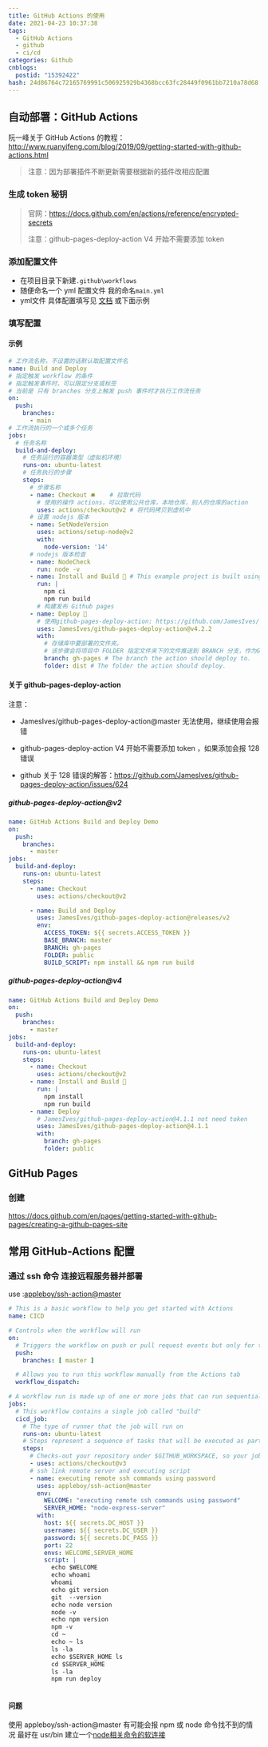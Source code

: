 ```yaml
---
title: GitHub Actions 的使用
date: 2021-04-23 10:37:38
tags:
  - GitHub Actions
  - github
  - ci/cd
categories: Github
cnblogs:
  postid: "15392422"
hash: 24d86764c72165769991c506925929b4368bcc63fc28449f0961bb7210a78d68
---
```


## 自动部署：GitHub Actions

阮一峰关于 GitHub Actions 的教程： <http://www.ruanyifeng.com/blog/2019/09/getting-started-with-github-actions.html>

> 注意：因为部署插件不断更新需要根据新的插件改相应配置

### 生成 **token** 秘钥

> 官网：<https://docs.github.com/en/actions/reference/encrypted-secrets>
>
> 注意：github-pages-deploy-action V4 开始不需要添加 token

### 添加配置文件

- 在项目目录下新建`.github\workflows`
- 随便命名一个 yml 配置文件 我的命名`main.yml`
- yml文件 具体配置填写见 [文档](https://docs.github.com/en/actions/learn-github-actions/workflow-syntax-for-github-actions) 或下面示例

### 填写配置

#### 示例

```yaml
# 工作流名称，不设置的话默认取配置文件名
name: Build and Deploy
# 指定触发 workflow 的条件
# 指定触发事件时，可以限定分支或标签
# 当前是 只有 branches 分支上触发 push 事件时才执行工作流任务
on:
  push:
    branches:
      - main
# 工作流执行的一个或多个任务
jobs:
  # 任务名称
  build-and-deploy:
    # 任务运行的容器类型（虚拟机环境）
    runs-on: ubuntu-latest
    # 任务执行的步骤
    steps:
      # 步骤名称
      - name: Checkout 🛎️    # 拉取代码
        # 使用的操作 actions，可以使用公共仓库，本地仓库，别人的仓库的action
        uses: actions/checkout@v2 # 将代码拷贝到虚机中
      # 设置 nodejs 版本
      - name: SetNodeVersion
        uses: actions/setup-node@v2
        with:
          node-version: '14'
      # nodejs 版本检查
      - name: NodeCheck
        run: node -v
      - name: Install and Build 🔧 # This example project is built using npm and outputs the result to the 'build' folder. Replace with the commands required to build your project, or remove this step entirely if your site is pre-built.
        run: |
          npm ci
          npm run build
        # 构建发布 Github pages
      - name: Deploy 🚀
        # 使用github-pages-deploy-action: https://github.com/JamesIves/github-pages-deploy-action/tree/master
        uses: JamesIves/github-pages-deploy-action@v4.2.2
        with:
          # 存储库中要部署的文件夹。
          # 该步骤会将项目中 FOLDER 指定文件夹下的文件推送到 BRANCH 分支，作为Github Pages 部署的内容。
          branch: gh-pages # The branch the action should deploy to.
          folder: dist # The folder the action should deploy.
```

#### 关于 github-pages-deploy-action

注意：

- JamesIves/github-pages-deploy-action@master 无法使用，继续使用会报错

- github-pages-deploy-action V4 开始不需要添加 token ，如果添加会报 128 错误

- github 关于 128 错误的解答：<https://github.com/JamesIves/github-pages-deploy-action/issues/624>

##### github-pages-deploy-action@v2

```yaml
name: GitHub Actions Build and Deploy Demo
on:
  push:
    branches:
      - master
jobs:
  build-and-deploy:
    runs-on: ubuntu-latest
    steps:
      - name: Checkout
        uses: actions/checkout@v2

      - name: Build and Deploy
        uses: JamesIves/github-pages-deploy-action@releases/v2
        env:
          ACCESS_TOKEN: ${{ secrets.ACCESS_TOKEN }}
          BASE_BRANCH: master
          BRANCH: gh-pages
          FOLDER: public
          BUILD_SCRIPT: npm install && npm run build
```

##### github-pages-deploy-action@v4

```yaml
name: GitHub Actions Build and Deploy Demo
on:
  push:
    branches:
      - master
jobs:
  build-and-deploy:
    runs-on: ubuntu-latest
    steps:
      - name: Checkout
        uses: actions/checkout@v2
      - name: Install and Build 🔧
        run: |
          npm install
          npm run build
      - name: Deploy
        # JamesIves/github-pages-deploy-action@4.1.1 not need token
        uses: JamesIves/github-pages-deploy-action@4.1.1
        with:
          branch: gh-pages
          folder: public
```

## GitHub Pages

### 创建

<https://docs.github.com/en/pages/getting-started-with-github-pages/creating-a-github-pages-site>

## 常用 GitHub-Actions 配置

### 通过 ssh 命令 连接远程服务器并部署

use :[appleboy/ssh-action@master](https://github.com/marketplace/actions/ssh-remote-commands)

```yml
# This is a basic workflow to help you get started with Actions
name: CICD

# Controls when the workflow will run
on:
  # Triggers the workflow on push or pull request events but only for the master branch
  push:
    branches: [ master ]

  # Allows you to run this workflow manually from the Actions tab
  workflow_dispatch:

# A workflow run is made up of one or more jobs that can run sequentially or in parallel
jobs:
  # This workflow contains a single job called "build"
  cicd_job:
    # The type of runner that the job will run on
    runs-on: ubuntu-latest
    # Steps represent a sequence of tasks that will be executed as part of the job
    steps:
      # Checks-out your repository under $GITHUB_WORKSPACE, so your job can access it
      - uses: actions/checkout@v3
      # ssh link remote server and executing script
      - name: executing remote ssh commands using password
        uses: appleboy/ssh-action@master
        env:
          WELCOME: "executing remote ssh commands using password"
          SERVER_HOME: "node-express-server" 
        with:
          host: ${{ secrets.DC_HOST }}
          username: ${{ secrets.DC_USER }}
          password: ${{ secrets.DC_PASS }}
          port: 22
          envs: WELCOME,SERVER_HOME
          script: |
            echo $WELCOME 
            echo whoami 
            whoami  
            echo git version
            git  --version 
            echo node version
            node -v
            echo npm version
            npm -v
            cd ~ 
            echo ~ ls
            ls -la 
            echo $SERVER_HOME ls
            cd $SERVER_HOME
            ls -la 
            npm run deploy  
         
```

#### 问题

 使用 appleboy/ssh-action@master 有可能会报 npm 或 node 命令找不到的情况
 最好在 usr/bin 建立一个[node相关命令的软连接](https://blog.bitbw.top/Nodejs/Linux%E7%B3%BB%E7%BB%9F%E5%AE%89%E8%A3%85Nodejs/)
